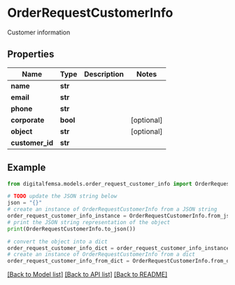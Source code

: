 # OrderRequestCustomerInfo

Customer information

## Properties

Name | Type | Description | Notes
------------ | ------------- | ------------- | -------------
**name** | **str** |  | 
**email** | **str** |  | 
**phone** | **str** |  | 
**corporate** | **bool** |  | [optional] 
**object** | **str** |  | [optional] 
**customer_id** | **str** |  | 

## Example

```python
from digitalfemsa.models.order_request_customer_info import OrderRequestCustomerInfo

# TODO update the JSON string below
json = "{}"
# create an instance of OrderRequestCustomerInfo from a JSON string
order_request_customer_info_instance = OrderRequestCustomerInfo.from_json(json)
# print the JSON string representation of the object
print(OrderRequestCustomerInfo.to_json())

# convert the object into a dict
order_request_customer_info_dict = order_request_customer_info_instance.to_dict()
# create an instance of OrderRequestCustomerInfo from a dict
order_request_customer_info_from_dict = OrderRequestCustomerInfo.from_dict(order_request_customer_info_dict)
```
[[Back to Model list]](../README.md#documentation-for-models) [[Back to API list]](../README.md#documentation-for-api-endpoints) [[Back to README]](../README.md)


